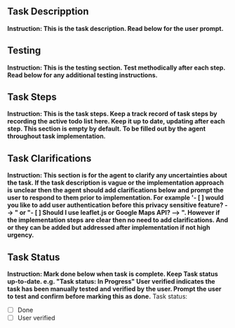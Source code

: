 ## Task Descripption
**Instruction: This is the task description. Read below for the user prompt.**

## Testing
**Instruction: This is the testing section. Test methodically after each step. Read below for any additional testing instructions.**

## Task Steps
**Instruction: This is the task steps. Keep a track record of task steps by recording the active todo list here. Keep it up to date, updating after each step.
This section is empty by default. To be filled out by the agent throughout task implementation.**

## Task Clarifications
**Instruction: This section is for the agent to clarify any uncertainties about the task. If the task description is vague or the implementation approach is unclear then the agent should add clarifications below and prompt the user to respond to them prior to implementation. For example '- [ ] would you like to add user authentication before this privacy sensitive feature? --> <user response>" or "- [ ] Should I use leaflet.js or Google Maps API? --> <user response>". However if the implementation steps are clear then no need to add clarifications. And or they can be added but addressed after implementation if not high urgency.**

## Task Status
**Instruction: Mark done below when task is complete. Keep Task status up-to-date. e.g. "Task status: In Progress"
User verified indicates the task has been manually tested and verified by the user. Prompt the user to test and confirm before marking this as done.**
Task status:
- [ ] Done
- [ ] User verified
